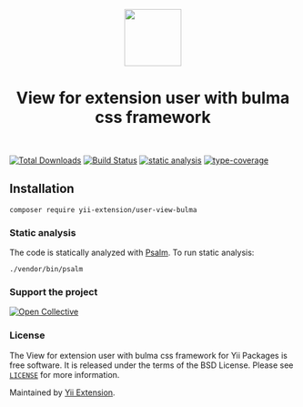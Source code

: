 <p align="center">
    <a href="https://github.com/yii-extension" target="_blank">
        <img src="https://lh3.googleusercontent.com/ehSTPnXqrkk0M3U-UPCjC0fty9K6lgykK2WOUA2nUHp8gIkRjeTN8z8SABlkvcvR-9PIrboxIvPGujPgWebLQeHHgX7yLUoxFSduiZrTog6WoZLiAvqcTR1QTPVRmns2tYjACpp7EQ=w2400" height="100px">
    </a>
    <h1 align="center">View for extension user with bulma css framework</h1>
    <br>
</p>

[![Total Downloads](https://poser.pugx.org/yii-extension/user-view-bulma/downloads.png)](https://packagist.org/packages/yii-extension/user-view-bulma)
[![Build Status](https://github.com/yii-extension/user-view-bulma/workflows/build/badge.svg)](https://github.com/yii-extension/user-view-bulma/actions?query=workflow%3Abuild)
[![static analysis](https://github.com/yii-extension/user-view-bulma/workflows/static%20analysis/badge.svg)](https://github.com/yii-extension/user-view-bulma/actions?query=workflow%3A%22static+analysis%22)
[![type-coverage](https://shepherd.dev/github/yii-extension/user-view-bulma/coverage.svg)](https://shepherd.dev/github/yii-extension/user-view-bulma)


## Installation

```shell
composer require yii-extension/user-view-bulma
```

### Static analysis

The code is statically analyzed with [Psalm](https://psalm.dev/). To run static analysis:

```shell
./vendor/bin/psalm
```

### Support the project

[![Open Collective](https://img.shields.io/badge/Open%20Collective-sponsor-7eadf1?logo=open%20collective&logoColor=7eadf1&labelColor=555555)](https://opencollective.com/yiisoft)

### License

The View for extension user with bulma css framework for Yii Packages is free software. It is released under the terms of the BSD License.
Please see [`LICENSE`](./LICENSE.md) for more information.

Maintained by [Yii Extension](https://github.com/yii-extension).
